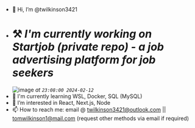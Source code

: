 - 👋 Hi, I’m @twilkinson3421
- # ⚒️ ***I'm currently working on Startjob (private repo) - a job advertising platform for job seekers***
  ![image](https://github.com/twilkinson3421/twilkinson3421/assets/88404826/006c552a-8c8f-40cd-a2fa-9beaf85889b5)
  *at `23:08:00 2024-02-12`*
- 🏫 I'm currently learning WSL, Docker, SQL (MySQL)
- 👀 I’m interested in React, Next.js, Node
- 📫 How to reach me: email @ twilkinson3421@outlook.com || tomwilkinson1@mail.com (request other methods via email if required)
